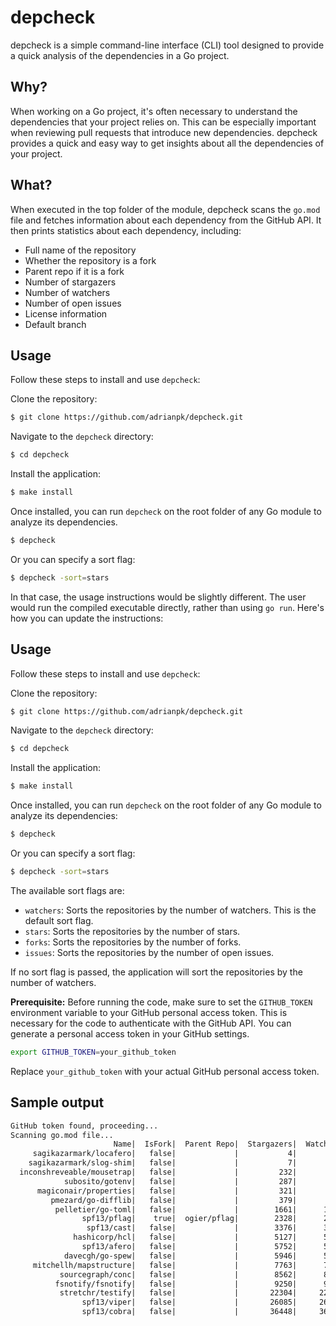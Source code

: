# depcheck

depcheck is a simple command-line interface (CLI) tool designed to provide a quick analysis of the dependencies in a Go project. 

## Why?

When working on a Go project, it's often necessary to understand the dependencies that your project relies on. This can be especially important when reviewing pull requests that introduce new dependencies. depcheck provides a quick and easy way to get insights about all the dependencies of your project.

## What?

When executed in the top folder of the module, depcheck scans the `go.mod` file and fetches information about each dependency from the GitHub API. It then prints statistics about each dependency, including:

- Full name of the repository
- Whether the repository is a fork
- Parent repo if it is a fork
- Number of stargazers
- Number of watchers
- Number of open issues
- License information
- Default branch

## Usage

Follow these steps to install and use `depcheck`:

Clone the repository:
```sh
$ git clone https://github.com/adrianpk/depcheck.git
```

Navigate to the `depcheck` directory:
```sh
$ cd depcheck
```

Install the application:
```sh
$ make install
```

Once installed, you can run `depcheck` on the root folder of any Go module to analyze its dependencies.
```sh
$ depcheck
```

Or you can specify a sort flag:
```sh
$ depcheck -sort=stars
```

In that case, the usage instructions would be slightly different. The user would run the compiled executable directly, rather than using `go run`. Here's how you can update the instructions:

## Usage

Follow these steps to install and use `depcheck`:

Clone the repository:
```sh
$ git clone https://github.com/adrianpk/depcheck.git
```

Navigate to the `depcheck` directory:
```sh
$ cd depcheck
```

Install the application:
```sh
$ make install
```

Once installed, you can run `depcheck` on the root folder of any Go module to analyze its dependencies:

```sh
$ depcheck
```

Or you can specify a sort flag:

```sh
$ depcheck -sort=stars
```

The available sort flags are:

* `watchers`: Sorts the repositories by the number of watchers. This is the default sort flag.
* `stars`: Sorts the repositories by the number of stars.
* `forks`: Sorts the repositories by the number of forks.
* `issues`: Sorts the repositories by the number of open issues.

If no sort flag is passed, the application will sort the repositories by the number of watchers.

**Prerequisite:** Before running the code, make sure to set the `GITHUB_TOKEN` environment variable to your GitHub personal access token. This is necessary for the code to authenticate with the GitHub API. You can generate a personal access token in your GitHub settings.

```bash
export GITHUB_TOKEN=your_github_token
```

Replace `your_github_token` with your actual GitHub personal access token.

## Sample output
```markdown
GitHub token found, proceeding...
Scanning go.mod file...
                       Name|  IsFork|  Parent Repo|  Stargazers|  Watchers|  Open Issues|                                  License|Default Branch
     sagikazarmark/locafero|   false|             |           4|         4|            1|                              MIT License|main
    sagikazarmark/slog-shim|   false|             |           7|         7|            1|  BSD 3-Clause "New" or "Revised" License|main
  inconshreveable/mousetrap|   false|             |         232|       232|            0|                       Apache License 2.0|master
            subosito/gotenv|   false|             |         287|       287|            0|                              MIT License|master
      magiconair/properties|   false|             |         321|       321|           23|        BSD 2-Clause "Simplified" License|main
         pmezard/go-difflib|   false|             |         379|       379|            4|                                    Other|master
          pelletier/go-toml|   false|             |        1661|      1661|           22|                                    Other|v2
                spf13/pflag|    true|  ogier/pflag|        2328|      2328|          178|  BSD 3-Clause "New" or "Revised" License|master
                 spf13/cast|   false|             |        3376|      3376|           89|                              MIT License|master
              hashicorp/hcl|   false|             |        5127|      5127|          208|               Mozilla Public License 2.0|main
                spf13/afero|   false|             |        5752|      5752|          133|                       Apache License 2.0|master
            davecgh/go-spew|   false|             |        5946|      5946|           63|                              ISC License|master
     mitchellh/mapstructure|   false|             |        7763|      7763|           82|                              MIT License|main
           sourcegraph/conc|   false|             |        8562|      8562|           13|                              MIT License|main
          fsnotify/fsnotify|   false|             |        9250|      9250|           26|  BSD 3-Clause "New" or "Revised" License|main
           stretchr/testify|   false|             |       22304|     22304|          387|                              MIT License|master
                spf13/viper|   false|             |       26085|     26085|          499|                              MIT License|master
                spf13/cobra|   false|             |       36448|     36448|          274|                       Apache License 2.0|main
```
